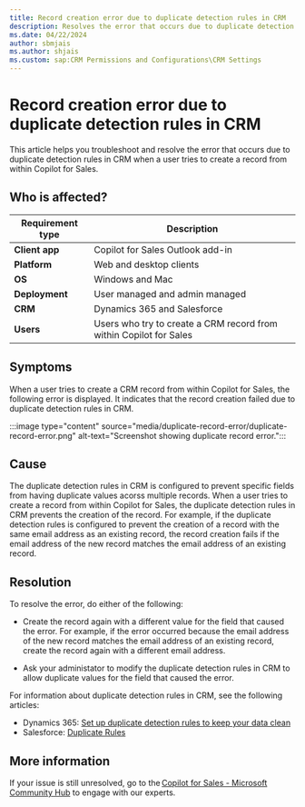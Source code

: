 ```yaml
---
title: Record creation error due to duplicate detection rules in CRM
description: Resolves the error that occurs due to duplicate detection rules in CRM when a user tries to create a record from within Copilot for Sales.
ms.date: 04/22/2024
author: sbmjais
ms.author: shjais
ms.custom: sap:CRM Permissions and Configurations\CRM Settings
---
```


# Record creation error due to duplicate detection rules in CRM

This article helps you troubleshoot and resolve the error that occurs due to duplicate detection rules in CRM when a user tries to create a record from within Copilot for Sales.

## Who is affected?

| Requirement type |Description  |
|---------|---------|
|**Client app**     |  Copilot for Sales Outlook add-in        |
|**Platform**     | Web and desktop clients         |
|**OS**     | Windows and Mac         |
|**Deployment**     | User managed and admin managed       |
|**CRM**     | Dynamics 365 and Salesforce       |
|**Users**     | Users who try to create a CRM record from within Copilot for Sales   |

## Symptoms

When a user tries to create a CRM record from within Copilot for Sales, the following error is displayed. It indicates that the record creation failed due to duplicate detection rules in CRM.

:::image type="content" source="media/duplicate-record-error/duplicate-record-error.png" alt-text="Screenshot showing duplicate record error.":::

## Cause

The duplicate detection rules in CRM is configured to prevent specific fields from having duplicate values acorss multiple records. When a user tries to create a record from within Copilot for Sales, the duplicate detection rules in CRM prevents the creation of the record. For example, if the duplicate detection rules is configured to prevent the creation of a record with the same email address as an existing record, the record creation fails if the email address of the new record matches the email address of an existing record.

## Resolution

To resolve the error, do either of the following:

- Create the record again with a different value for the field that caused the error. For example, if the error occurred because the email address of the new record matches the email address of an existing record, create the record again with a different email address.

- Ask your administator to modify the duplicate detection rules in CRM to allow duplicate values for the field that caused the error.

For information about duplicate detection rules in CRM, see the following articles:
- Dynamics 365: [Set up duplicate detection rules to keep your data clean](/power-platform/admin/set-up-duplicate-detection-rules-keep-data-clean)
- Salesforce: [Duplicate Rules](https://help.salesforce.com/s/articleView?id=sf.duplicate_rules_map_of_reference.htm&type=5)

## More information

If your issue is still unresolved, go to the [Copilot for Sales - Microsoft Community Hub](https://techcommunity.microsoft.com/t5/viva-sales/bd-p/VivaSales) to engage with our experts.
